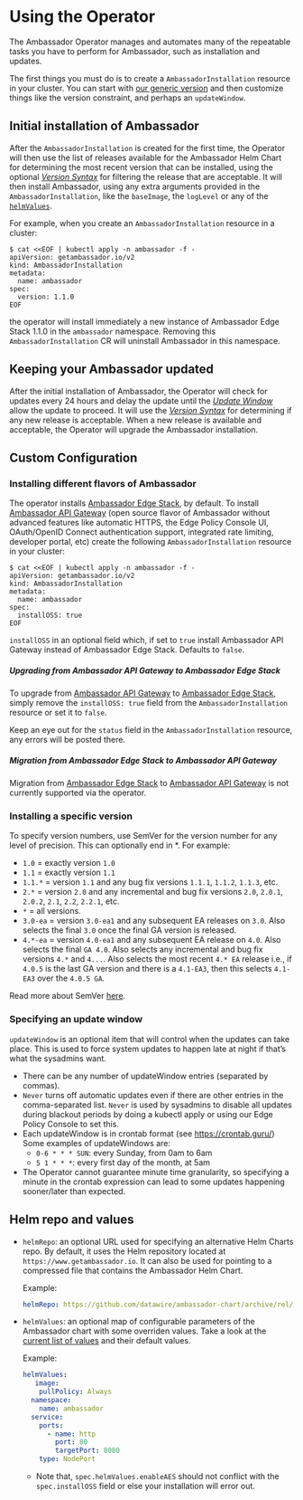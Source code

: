 # Using the Operator

The Ambassador Operator manages and automates many of the repeatable tasks you have to
perform for Ambassador, such as installation and updates.

The first things you must do is to create a `AmbassadorInstallation` resource
in your cluster. You can start with [our generic version](../deploy/crds/getambassador.io_v2_ambassadorinstallation_cr.yaml)
and then customize things like the version constraint, and perhaps an `updateWindow`.

## Initial installation of Ambassador

After the `AmbassadorInstallation` is created for the first time, the Operator will
then use the list of releases available for the Ambassador Helm Chart for determining
the most recent version that can be installed, using the optional [_Version Syntax_](#Version-Syntax-and-Update-Window)
for filtering the release that are acceptable. It will then install
Ambassador, using any extra arguments provided in the `AmbassadorInstallation`, like
the `baseImage`, the `logLevel` or any of the [`helmValues`](#Helm-repo-and-values).

For example, when you create an `AmbassadorInstallation` resource in a cluster:
 
```shell script
$ cat <<EOF | kubectl apply -n ambassador -f -
apiVersion: getambassador.io/v2
kind: AmbassadorInstallation
metadata:
  name: ambassador
spec:
  version: 1.1.0
EOF
```

the operator will install immediately a new instance of Ambassador Edge Stack 1.1.0
in the `ambassador` namespace. Removing this `AmbassadorInstallation` CR will
uninstall Ambassador in this namespace. 

## Keeping your Ambassador updated

After the initial installation of Ambassador, the Operator will check for updates
every 24 hours and delay the update until the [_Update Window_](#specifying-an-update-window)
allow the update to proceed. It will use the [_Version Syntax_](#installing-a-specific-version)
for determining if any new release is acceptable. When a new release is available
and acceptable, the Operator will upgrade the Ambassador installation.

## Custom Configuration

### Installing different flavors of Ambassador

The operator installs [Ambassador Edge Stack](https://www.getambassador.io/docs/), by default. To install
[Ambassador API Gateway](https://www.getambassador.io/docs/latest/topics/install/install-ambassador-oss/) (open source
flavor of Ambassador without advanced features like automatic HTTPS, the Edge Policy Console UI, OAuth/OpenID Connect
authentication support, integrated rate limiting, developer portal, etc) create the following `AmbassadorInstallation`
resource in your cluster:
```shell script
$ cat <<EOF | kubectl apply -n ambassador -f -
apiVersion: getambassador.io/v2
kind: AmbassadorInstallation
metadata:
  name: ambassador
spec:
  installOSS: true
EOF
```
`installOSS` in an optional field which, if set to `true` install Ambassador API Gateway instead of
Ambassador Edge Stack.
Defaults to `false`.

##### Upgrading from Ambassador API Gateway to Ambassador Edge Stack

To upgrade from [Ambassador API Gateway](https://www.getambassador.io/docs/latest/topics/install/install-ambassador-oss/)
to [Ambassador Edge Stack](https://www.getambassador.io/docs/), simply remove the `installOSS: true` field from the
`AmbassadorInstallation` resource or set it to `false`.

Keep an eye out for the `status` field in the `AmbassadorInstallation` resource, any errors will be posted there.

##### Migration from Ambassador Edge Stack to Ambassador API Gateway

Migration from [Ambassador Edge Stack](https://www.getambassador.io/docs/) to [Ambassador API Gateway](https://www.getambassador.io/docs/latest/topics/install/install-ambassador-oss/) is not currently supported via the operator.

### Installing a specific version

To specify version numbers, use SemVer for the version number for any level of precision.
This can optionally end in *.  For example:

- `1.0` = exactly version `1.0`
- `1.1` = exactly version `1.1`
- `1.1.*` = version `1.1` and any bug fix versions `1.1.1`, `1.1.2`, `1.1.3`, etc.
- `2.*` = version `2.0` and any incremental and bug fix versions `2.0`, `2.0.1`, `2.0.2`,
   `2.1`, `2.2`, `2.2.1`, etc.
- `*` = all versions.
- `3.0-ea` = version `3.0-ea1` and any subsequent EA releases on `3.0`. Also selects
  the final `3.0` once the final GA version is released.
- `4.*-ea` = version `4.0-ea1` and any subsequent EA release on `4.0`. Also selects
  the final `GA 4.0`. Also selects any incremental and bug fix versions `4.*` and `4...`.
  Also selects the most recent `4.* EA` release i.e., if `4.0.5` is the last GA version
  and there is a `4.1-EA3`, then this selects `4.1-EA3` over the `4.0.5 GA`.

Read more about SemVer [here](https://github.com/Masterminds/semver#basic-comparisons).

### Specifying an update window

`updateWindow` is an optional item that will control when the updates can take place. This is used to
force system updates to happen late at night if that’s what the sysadmins want.

- There can be any number of updateWindow entries (separated by commas).
- `Never` turns off automatic updates even if there are other entries in the comma-separated list.
  `Never` is used by sysadmins to disable all updates during blackout periods by doing a kubectl
  apply or using our Edge Policy Console to set this.
- Each updateWindow is in crontab format (see https://crontab.guru/) Some examples of updateWindows are:
  * `0-6 * * * SUN`: every Sunday, from 0am to 6am
  * `5 1 * * *`: every first day of the month, at 5am
- The Operator cannot guarantee minute time granularity, so specifying a minute in the crontab
  expression can lead to some updates happening sooner/later than expected.

## Helm repo and values

- `helmRepo`: an optional URL used for specifying an alternative
  Helm Charts repo. By default, it uses the Helm repository located
  at `https://www.getambassador.io`. It can also be used for pointing to
  a compressed file that contains the Ambassador Helm Chart.

  Example:
  ```yaml
  helmRepo: https://github.com/datawire/ambassador-chart/archive/rel/v1.4.1.zip
  ```

- `helmValues`: an optional map of configurable parameters of
  the Ambassador chart with some overriden values. Take a look at
  the [current list of values](https://github.com/helm/charts/tree/master/stable/ambassador#configuration)
  and their default values.

  Example:
  ```yaml
  helmValues:
     image:
      pullPolicy: Always
    namespace:
      name: ambassador
    service:
      ports:
        - name: http
          port: 80
          targetPort: 8080
      type: NodePort
  ```
  * Note that, `spec.helmValues.enableAES` should not conflict with the `spec.installOSS` field or else your
    installation will error out.